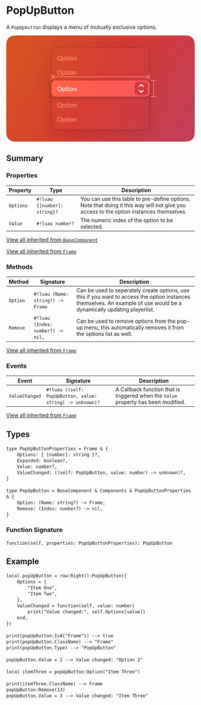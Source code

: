 # PopUpButton

A `PopUpbutton` displays a menu of mutually exclusive options.

![Component preview](../assets/component_popUpButton.png)

## Summary

### Properties

| Property       | Type       | Description |
|----------------|------------|-------------|
| `Options` | `#!luau {[number]: string}?` | You can use this table to pre-define options. Note that doing it this way will not give you access to the option instances themselves. |
| `Value` | `#!luau number?` | The numeric index of the option to be selected. |

[View all inherited from `BaseComponent`](./index.md/#properties)

[View all inherited from `Frame`](https://create.roblox.com/docs/reference/engine/classes/Frame#summary-properties)

### Methods

| Method         | Signature     | Description |
|----------------|---------------|-------------|
| `Option` | `#!luau (Name: string?) -> Frame` | Can be used to seperately create options, use this if you want to access the option instances themselves. An example of use would be a dynamically updating playerlist. |
| `Remove` | `#!luau (Index: number?) -> nil,` | Can be used to remove options from the pop-up menu, this automatically removes it from the options list as well. |

[View all inherited from `Frame`](https://create.roblox.com/docs/reference/engine/classes/Frame#summary-methods)

### Events

| Event          | Signature     | Description |
|----------------|---------------|-------------|
| `ValueChanged` | `#!luau ((self: PopUpButton, value: string) -> unknown)?` | A Callback function that is triggered when the `Value` property has been modified. |

[View all inherited from `Frame`](https://create.roblox.com/docs/reference/engine/classes/Frame#summary-events)

## Types

```luau
type PopUpButtonProperties = Frame & {
    Options: { [number]: string }?,
    Expanded: boolean?,
    Value: number?,
    ValueChanged: ((self: PopUpButton, value: number) -> unknown)?,
}

type PopUpButton = BaseComponent & Components & PopUpButtonProperties & {
    Option: (Name: string?) -> Frame,
    Remove: (Index: number?) -> nil,
}
```

### Function Signature

```luau
function(self, properties: PopUpButtonProperties): PopUpButton
```

## Example

```luau
local popUpButton = row:Right():PopUpButton({
    Options = {
        "Item One",
        "Item Two",
    },
    ValueChanged = function(self, value: number)
        print("Value changed:", self.Options[value])
    end,
})

print(popUpButton:IsA("Frame")) --> true
print(popUpButton.ClassName) --> "Frame"
print(popUpButton.Type) --> "PopUpButton"

popUpButton.Value = 2 --> Value changed: "Option 2"

local itemThree = popUpButton:Option("Item Three")

print(itemThree.ClassName) --> Frame
popUpButton:Remove(13)
popUpButton.Value = 3 --> Value changed: "Item Three"
```
